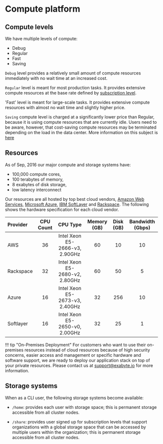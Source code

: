 <!-- by MM -->

# Compute platform

## Compute levels

We have multiple levels of compute:

- Debug
- Regular
- Fast
- Saving

`Debug` level provides a relatively small amount of compute resources immediately with no wait time at an increased cost.

`Regular` level is meant for most production tasks. It provides extensive compute resources at the base rate defined by [subscription level](/billing/accounts-and-billing#pricing).

'Fast' level is meant for large-scale tasks. It provides extensive compute resources with almost no wait time and slightly higher price.

`Saving` compute level is charged at a significantly lower price than Regular, because it is using compute resources that are currently idle. Users need to be aware, however, that cost-saving compute resources may be terminated depending on the load in the data center. More information on this subject is [here](../cli/jobs.md#job-termination)

## Resources

As of Sep, 2016 our major compute and storage systems have:

<!-- TODO by MM: move the below to a table and give breakdown by cloud provider -->

* 100,000 compute cores,
* 100 terabytes of memory,
* 8 exabytes of disk storage,
* low latency interconnect

Our resources are all hosted by top best cloud vendors, [Amazon Web Services](http://www.aws.amazon.com), [Microsoft Azure](http://www.azure.microsoft.com), [IBM SoftLayer](http://www.softlayer.com) and [Rackspace](http://www.rackspace.com). The following shows the hardware specification for each cloud vendor.

|Provider  |CPU Count |CPU Type                       |Memory (GB) |Disk (GB) |Bandwidth (Gbps)|
|:---------|:--------:|:-----------------------------:|:---------:|:-------:|:--------------:  |
|AWS       |36        |Intel Xeon E5-2666-v3, 2.90GHz |60         |10       |10                |
|Rackspace |32        |Intel Xeon E5-2680-v2, 2.80GHz |60         |50       |5                 |
|Azure     |16        |Intel Xeon E5-2673-v3, 2.40GHz |32         |256      |10                |
|Softlayer |16        |Intel Xeon E5-2650-v0, 2.00GHz |32         |25       |1                 |

!!! tip "On-Premises Deployment"
    For customers who want to use their on-premises resources instead of cloud resources because of high security concerns, easier access and management or specific hardware and software support, we are ready to deploy our application stack on top of your private resources. Please contact us at support@exabyte.io for more information.

## Storage systems

<!-- TODO: move the explanation of storage system into its own page and add in-depth description of unionFS and how multiple clusters are aggregated -->

When as a CLI user, the following storage systems become available:

- `/home`: provides each user with storage space; this is permanent storage accessible from all cluster nodes.

- `/share`: provides user signed up for subscription levels that support organizations with a global storage space that can be accessed by multiple users within the organization; this is permanent storage accessible from all cluster nodes.
